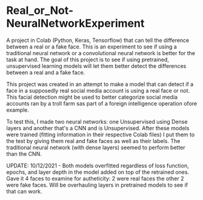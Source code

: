 # Real_or_Not-NeuralNetworkExperiment
A project in Colab (Python, Keras, Tensorflow) that can tell the difference between a real or a fake face. This is an experiment to see if using a traditional neural network or a convolutional neural network is better for the task at hand. The goal of this project is to see if using pretrained, unsupervised learning models will let them better detect the differences between a real and a fake face. 

This project was created in an attempt to make a model that can detect if a face in a supposedly real social media account is using a real face or not. This facial detection might be used to better categorize social media accounts ran by a troll farm sas part of a foreign intelligence operation ofore example.

To test this, I made two neural networks: one Unsupervised using Dense layers and another that's a CNN and is Unsupervised. After these models were trained (fitting information in their respective Colab files) I put them to the test by giving them real and fake faces as well as their labels. The traditional neural network (with dense layers) seemed to perform better than the CNN.

UPDATE: 10/12/2021 - 
Both models overfitted regardless of loss function, epochs, and layer depth in the model added on top of the retrained ones. Gave it 4 faces to examine for autheticity: 2 were real faces the other 2 were fake faces. Will be overhauling layers in pretrained models to see if that can work.
